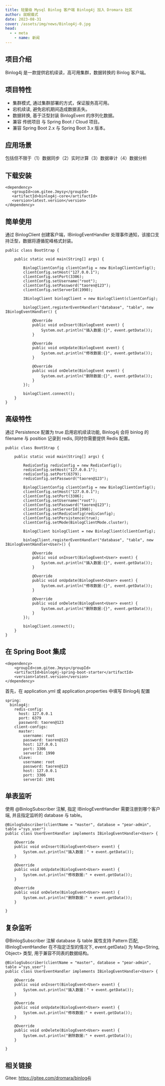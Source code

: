 ```yaml
---
title: 轻量级 Mysql Binlog 客户端 Binlog4j 加入 Dromara 社区
author: 就眠儀式
date: 2023-08-31
cover: /assets/img/news/Binlog4j-0.jpg
head:
  - - meta
    - name: 新闻
---
```


## 项目介绍

Binlog4j 是一款提供宕机续读，高可用集群，数据转换的 Binlog 客户端。

## 项目特性

- 集群模式, 通过集群部署的方式，保证服务高可用。
- 宕机续读, 避免宕机期间造成数据丢失。
- 数据转换, 基于泛型封装 BinlogEvent 的序列化数据。
- 兼容 传统项目 与 Spring Boot / Cloud 项目。
- 兼容 Spring Boot 2.x 与 Spring Boot 3.x 版本。

## 应用场景

包括但不限于（1）数据同步（2）实时计算（3）数据审计（4）数据分析

## 下载安装

```
<dependency>
   <groupId>com.gitee.Jmysy</groupId>
   <artifactId>binlog4j-core</artifactId>
   <version>latest.version</version>
</dependency>
```

## 简单使用

通过 BinlogClient 创建客户端，IBinlogEventHandler 处理事件通知，该接口支持泛型，数据将遵循驼峰格式封装。

```
public class BootStrap {

    public static void main(String[] args) {

        BinlogClientConfig clientConfig = new BinlogClientConfig();
        clientConfig.setHost("127.0.0.1");
        clientConfig.setPort(3306);
        clientConfig.setUsername("root");
        clientConfig.setPassword("taoren@123");
        clientConfig.setServerId(1990);

        IBinlogClient binlogClient = new BinlogClient(clientConfig);

        binlogClient.registerEventHandler("database", "table", new IBinlogEventHandler() {

            @Override
            public void onInsert(BinlogEvent event) {
                System.out.println("插入数据:{}", event.getData());
            }

            @Override
            public void onUpdate(BinlogEvent event) {
                System.out.println("修改数据:{}", event.getData());
            }

            @Override
            public void onDelete(BinlogEvent event) {
                System.out.println("删除数据:{}", event.getData());
            }
        });

        binlogClient.connect();
    }
}
```

## 高级特性

通过 Persistence 配置为 true 启用宕机续读功能, Binlog4j 会将 binlog 的 filename 与 position 记录到 redis, 同时你需要提供 Redis 配置。

```
public class BootStrap {

    public static void main(String[] args) {

        RedisConfig redisConfig = new RedisConfig();
        redisConfig.setHost("127.0.0.1");
        redisConfig.setPort(6379);
        redisConfig.setPassword("taoren@123");

        BinlogClientConfig clientConfig = new BinlogClientConfig();
        clientConfig.setHost("127.0.0.1");
        clientConfig.setPort(3306);
        clientConfig.setUsername("root");
        clientConfig.setPassword("taoren@123");
        clientConfig.setServerId(1990);
        clientConfig.setRedisConfig(redisConfig);
        clientConfig.setPersistence(true);
        clientConfig.setMode(BinlogClientMode.cluster);

        BinlogClient binlogClient = new BinlogClient(clientConfig);

        binlogClient.registerEventHandler("database", "table", new IBinlogEventHandler<User>() {

            @Override
            public void onInsert(BinlogEvent<User> event) {
                System.out.println("插入数据:{}", event.getData());
            }

            @Override
            public void onUpdate(BinlogEvent<User> event) {
                System.out.println("修改数据:{}", event.getData());
            }

            @Override
            public void onDelete(BinlogEvent<User> event) {
                System.out.println("删除数据:{}", event.getData());
            }
        });

        binlogClient.connect();
    }
}
```

## 在 Spring Boot 集成

```
<dependency>
    <groupId>com.gitee.Jmysy</groupId>
    <artifactId>binlog4j-spring-boot-starter</artifactId>
    <version>latest.version</version>
</dependency>
```

首先，在 application.yml 或 application.properties 中填写 Binlog4j 配置

```
spring:
  binlog4j:
    redis-config:
      host: 127.0.0.1
      port: 6379
      password: taoren@123
    client-configs:
      master:
        username: root
        password: taoren@123
        host: 127.0.0.1
        port: 3306
        serverId: 1990
      slave:
        username: root
        password: taoren@123
        host: 127.0.0.1
        port: 3306
        serverId: 1991
```

## 单表监听

使用 @BinlogSubscriber 注解, 指定 IBinlogEventHandler 需要注册到哪个客户端, 并且指定监听的 database 与 table。

```
@BinlogSubscriber(clientName = "master", database = "pear-admin", table ="sys_user")
public class UserEventHandler implements IBinlogEventHandler<User> {

    @Override
    public void onInsert(BinlogEvent<User> event) {
        System.out.println("插入数据：" + event.getData());
    }

    @Override
    public void onUpdate(BinlogEvent<User> event) {
        System.out.println("修改数据:" + event.getData());
    }

    @Override
    public void onDelete(BinlogEvent<User> event) {
        System.out.println("删除数据:" + event.getData());
    }

}
```

## 复杂监听

@BinlogSubscriber 注解 database 与 table 属性支持 Pattern 匹配, IBinlogEventHandler 在不指定泛型的情况下, event.getData() 为 Map<String, Object> 类型, 用于兼容不同表的数据结构。

```
@BinlogSubscriber(clientName = "master", database = "pear-admin", table ="sys_user")
public class UserEventHandler implements IBinlogEventHandler<User> {

    @Override
    public void onInsert(BinlogEvent<User> event) {
        System.out.println("插入数据：" + event.getData());
    }

    @Override
    public void onUpdate(BinlogEvent<User> event) {
        System.out.println("修改数据:" + event.getData());
    }

    @Override
    public void onDelete(BinlogEvent<User> event) {
        System.out.println("删除数据:" + event.getData());
    }

}
```

## 相关链接

Gitee: https://gitee.com/dromara/binlog4j
